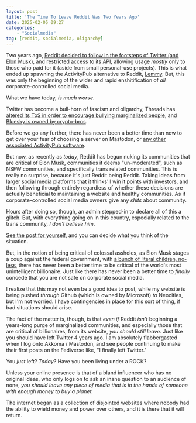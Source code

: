 ```yaml
---
layout: post
title: 'The Time To Leave Reddit Was Two Years Ago'
date: 2025-02-05 09:27
categories:
    - "Socialmedia"
tag: [reddit, socialmedia, oligarchy]
---
```

Two years ago, <a href="https://zuplo.com/blog/2024/10/01/reddit-api-guide" target="_blank">Reddit decided to follow in the footsteps of Twitter (and Elon Musk)</a>, and restricted access to its API, allowing usage *mostly* only to those who paid for it (aside from small personal-use projects). This is what ended up spawning the ActivityPub alternative to Reddit, <a href="https://join-lemmy.org/" target="_blank">Lemmy</a>. But, this was only the beginning of the wider and rapid enshitification of *all* corporate-controlled social media.

What we have today, *is much worse*.

Twitter has become a bull-horn of fascism and oligarchy, Threads has <a href="https://www.wired.com/story/meta-immigration-gender-policies-change/" target="_blank">altered its ToS in order to encourage bullying marginalized people</a>, and <a href="https://mastodon.online/@mastodonmigration/113801236486095587" target="_blank">Bluesky is owned by crypto-bros</a>.

Before we go any further, there has never been a better time than now to get over your fear of choosing a server on Mastodon, or <a href="https://jointhefediverse.net/?lang=en-us" target="_blank">any other associated ActivityPub software</a>.

But now, as recently as *today*, Reddit has begun nuking its communities that are critical of Elon Musk, communities it deems "un-moderated", such as NSFW communities, and specifically trans related communities. This is really no surprise, because it's just Reddit being Reddit. Taking ideas from larger social media platforms that it thinks'll win it points with investors, and then following through entirely regardless of whether these decisions are actually beneficial to maintaining a website and healthy communities. As if corporate-controlled social media owners give any *shits* about community.

Hours after doing so, though, an admin stepped-in to declare all of this a glitch. But, with everything going on in this country, especially related to the trans community, *I don't believe him*.

<a href="https://old.reddit.com/r/SubredditDrama/comments/1ii6qa1/rporn_rrule34_are_banned_tissue_paper_sales/" target="_blank">See the post for yourself</a>, and you can decide what you think of the situation.

But, in the notion of being critical of colossal assholes, as Elon Musk stages a coup against the federal government, with <a href="https://fortune.com/2025/02/03/elon-musk-19-24-year-old-aides-take-control-6-trillion-government-payment-system-social-security-medicare/" target="_blank">a bunch of literal children, no-less</a>, there has never been a better time to be critical of the world's most unintelligent billionaire. Just like there has never been a better time to *finally* concede that you are not safe on corporate social media.

I realize that this may not even be a good idea to post, while my website is being pushed *through* Github (which is owned by Microsoft) *to* Neocities, but I'm not worried. I have contingencies in place for this sort of thing, if bad situations should arise.

The fact of the matter is, though, is that *even if* Reddit *isn't* beginning a years-long purge of marginalized communities, and especially those that are critical of billionaires, from its website, *you should still leave*. Just like you should have left Twitter 4 years ago. I am absolutely flabbergasted when I log onto Akkoma / Mastodon, and see people continuing to make their first posts on the Fediverse like, "I finally left Twitter."

You *just* left? *Today?* Have you been living under a ROCK?

Unless your online presence is that of a bland influencer who has no original ideas, who only logs on to ask an inane question to an audience of none, *you should leave any piece of media that is in the hands of someone with enough money to buy a planet.*

The internet began as a collection of disjointed websites where nobody had the ability to wield money and power over others, and it is there that it will return.